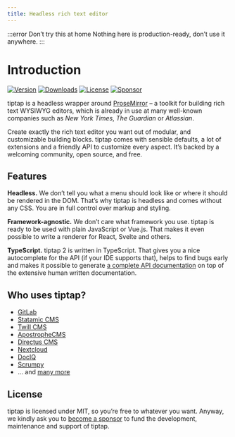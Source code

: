 ```yaml
---
title: Headless rich text editor
---
```


:::error Don’t try this at home
Nothing here is production-ready, don’t use it anywhere.
:::

# Introduction
[![Version](https://img.shields.io/npm/v/@tiptap/core.svg?label=version)](https://www.npmjs.com/package/@tiptap/core)
[![Downloads](https://img.shields.io/npm/dm/@tiptap/core.svg)](https://npmcharts.com/compare/@tiptap/core?minimal=true)
[![License](https://img.shields.io/npm/l/@tiptap/core.svg)](https://www.npmjs.com/package/@tiptap/core)
[![Sponsor](https://img.shields.io/static/v1?label=Sponsor&message=%E2%9D%A4&logo=GitHub)](https://github.com/sponsors/ueberdosis)
<!-- [![Filesize](https://img.badgesize.io/https://unpkg.com/tiptap/dist/tiptap.min.js?compression=gzip&label=size&colorB=000000)](https://www.npmjs.com/package/tiptap) -->
<!-- [![Build Status](https://github.com/ueberdosis/tiptap-next/workflows/build/badge.svg)](https://github.com/ueberdosis/tiptap-next/actions) -->

tiptap is a headless wrapper around [ProseMirror](https://ProseMirror.net) – a toolkit for building rich text WYSIWYG editors, which is already in use at many well-known companies such as *New York Times*, *The Guardian* or *Atlassian*.

Create exactly the rich text editor you want out of modular, and customizable building blocks. tiptap comes with sensible defaults, a lot of extensions and a friendly API to customize every aspect. It’s backed by a welcoming community, open source, and free.

## Features
**Headless.** We don’t tell you what a menu should look like or where it should be rendered in the DOM. That’s why tiptap is headless and comes without any CSS. You are in full control over markup and styling.

**Framework-agnostic.** We don’t care what framework you use. tiptap is ready to be used with plain JavaScript or Vue.js. That makes it even possible to write a renderer for React, Svelte and others.

**TypeScript.** tiptap 2 is written in TypeScript. That gives you a nice autocomplete for the API (if your IDE supports that), helps to find bugs early and makes it possible to generate [a complete API documentation](#) on top of the extensive human written documentation.

## Who uses tiptap?
- [GitLab](https://gitlab.com)
- [Statamic CMS](https://statamic.com)
- [Twill CMS](https://twill.io)
- [ApostropheCMS](https://apostrophecms.com)
- [Directus CMS](https://directus.io)
- [Nextcloud](https://apps.nextcloud.com/apps/text)
- [DocIQ](https://www.dociq.io)
- [Scrumpy](https://www.scrumpy.io)
- … and [many more](https://github.com/ueberdosis/tiptap/network/dependents?package_id=UGFja2FnZS0xMzE5OTg0ODc%3D)

## License
tiptap is licensed under MIT, so you’re free to whatever you want. Anyway, we kindly ask you to [become a sponsor](/sponsor) to fund the development, maintenance and support of tiptap.
